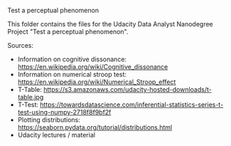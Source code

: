 Test a perceptual phenomenon

This folder contains the files for the Udacity Data Analyst Nanodegree Project "Test a perceptual phenomenon".

Sources:
- Information on cognitive dissonance: https://en.wikipedia.org/wiki/Cognitive_dissonance
- Information on numerical stroop test: https://en.wikipedia.org/wiki/Numerical_Stroop_effect
- T-Table: https://s3.amazonaws.com/udacity-hosted-downloads/t-table.jpg
- T-Test: https://towardsdatascience.com/inferential-statistics-series-t-test-using-numpy-2718f8f9bf2f
- Plotting distributions: https://seaborn.pydata.org/tutorial/distributions.html
- Udacity lectures / material
